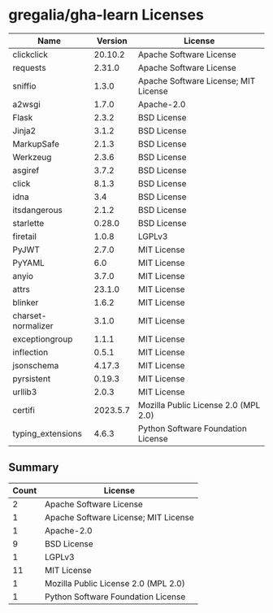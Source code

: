 # gregalia/gha-learn Licenses

| Name               | Version  | License                              |
|--------------------|----------|--------------------------------------|
| clickclick         | 20.10.2  | Apache Software License              |
| requests           | 2.31.0   | Apache Software License              |
| sniffio            | 1.3.0    | Apache Software License; MIT License |
| a2wsgi             | 1.7.0    | Apache-2.0                           |
| Flask              | 2.3.2    | BSD License                          |
| Jinja2             | 3.1.2    | BSD License                          |
| MarkupSafe         | 2.1.3    | BSD License                          |
| Werkzeug           | 2.3.6    | BSD License                          |
| asgiref            | 3.7.2    | BSD License                          |
| click              | 8.1.3    | BSD License                          |
| idna               | 3.4      | BSD License                          |
| itsdangerous       | 2.1.2    | BSD License                          |
| starlette          | 0.28.0   | BSD License                          |
| firetail           | 1.0.8    | LGPLv3                               |
| PyJWT              | 2.7.0    | MIT License                          |
| PyYAML             | 6.0      | MIT License                          |
| anyio              | 3.7.0    | MIT License                          |
| attrs              | 23.1.0   | MIT License                          |
| blinker            | 1.6.2    | MIT License                          |
| charset-normalizer | 3.1.0    | MIT License                          |
| exceptiongroup     | 1.1.1    | MIT License                          |
| inflection         | 0.5.1    | MIT License                          |
| jsonschema         | 4.17.3   | MIT License                          |
| pyrsistent         | 0.19.3   | MIT License                          |
| urllib3            | 2.0.3    | MIT License                          |
| certifi            | 2023.5.7 | Mozilla Public License 2.0 (MPL 2.0) |
| typing_extensions  | 4.6.3    | Python Software Foundation License   |

## Summary

| Count | License                              |
|-------|--------------------------------------|
| 2     | Apache Software License              |
| 1     | Apache Software License; MIT License |
| 1     | Apache-2.0                           |
| 9     | BSD License                          |
| 1     | LGPLv3                               |
| 11    | MIT License                          |
| 1     | Mozilla Public License 2.0 (MPL 2.0) |
| 1     | Python Software Foundation License   |
